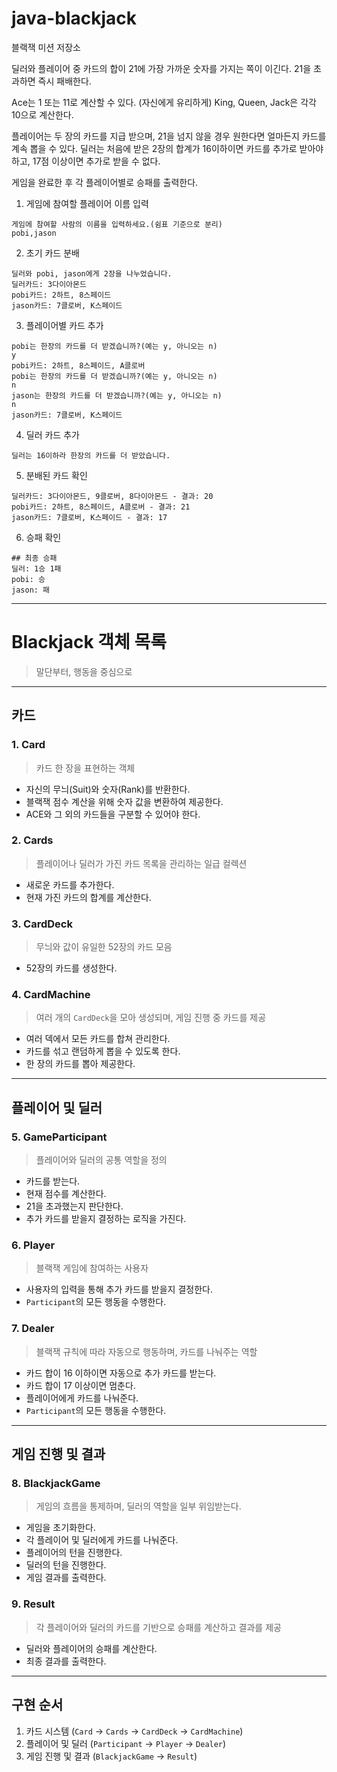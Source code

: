 # java-blackjack

블랙잭 미션 저장소

딜러와 플레이어 중 카드의 합이 21에 가장 가까운 숫자를 가지는 쪽이 이긴다.
21을 초과하면 즉시 패배한다.

Ace는 1 또는 11로 계산할 수 있다. (자신에게 유리하게)
King, Queen, Jack은 각각 10으로 계산한다.

플레이어는 두 장의 카드를 지급 받으며, 21을 넘지 않을 경우 원한다면 얼마든지 카드를 계속 뽑을 수 있다.
딜러는 처음에 받은 2장의 합계가 16이하이면 카드를 추가로 받아야 하고, 17점 이상이면 추가로 받을 수 없다.

게임을 완료한 후 각 플레이어별로 승패를 출력한다.

1. 게임에 참여할 플레이어 이름 입력
```
게임에 참여할 사람의 이름을 입력하세요.(쉼표 기준으로 분리)
pobi,jason
```

2. 초기 카드 분배
```
딜러와 pobi, jason에게 2장을 나누었습니다.
딜러카드: 3다이아몬드
pobi카드: 2하트, 8스페이드
jason카드: 7클로버, K스페이드
```

3. 플레이어별 카드 추가
```
pobi는 한장의 카드를 더 받겠습니까?(예는 y, 아니오는 n)
y
pobi카드: 2하트, 8스페이드, A클로버
pobi는 한장의 카드를 더 받겠습니까?(예는 y, 아니오는 n)
n
jason는 한장의 카드를 더 받겠습니까?(예는 y, 아니오는 n)
n
jason카드: 7클로버, K스페이드
```

4. 딜러 카드 추가
```
딜러는 16이하라 한장의 카드를 더 받았습니다.
```

5. 분배된 카드 확인
```
딜러카드: 3다이아몬드, 9클로버, 8다이아몬드 - 결과: 20
pobi카드: 2하트, 8스페이드, A클로버 - 결과: 21
jason카드: 7클로버, K스페이드 - 결과: 17
```

6. 승패 확인
```
## 최종 승패
딜러: 1승 1패
pobi: 승 
jason: 패
```

___

# **Blackjack 객체 목록**
> 말단부터, 행동을 중심으로 

---
## **카드**
### **1. Card**
> 카드 한 장을 표현하는 객체
- 자신의 무늬(Suit)와 숫자(Rank)를 반환한다.
- 블랙잭 점수 계산을 위해 숫자 값을 변환하여 제공한다.
- ACE와 그 외의 카드들을 구분할 수 있어야 한다.

### **2. Cards**
> 플레이어나 딜러가 가진 카드 목록을 관리하는 일급 컬렉션
- 새로운 카드를 추가한다.
- 현재 가진 카드의 합계를 계산한다.

### **3. CardDeck**
> 무늬와 값이 유일한 52장의 카드 모음
- 52장의 카드를 생성한다.

### **4. CardMachine**
> 여러 개의 `CardDeck`을 모아 생성되며, 게임 진행 중 카드를 제공
- 여러 덱에서 모든 카드를 합쳐 관리한다.
- 카드를 섞고 랜덤하게 뽑을 수 있도록 한다.
- 한 장의 카드를 뽑아 제공한다.

---

## **플레이어 및 딜러**
### **5. GameParticipant**
> 플레이어와 딜러의 공통 역할을 정의
- 카드를 받는다.
- 현재 점수를 계산한다.
- 21을 초과했는지 판단한다.
- 추가 카드를 받을지 결정하는 로직을 가진다.

### **6. Player**
> 블랙잭 게임에 참여하는 사용자
- 사용자의 입력을 통해 추가 카드를 받을지 결정한다.
- `Participant`의 모든 행동을 수행한다.

### **7. Dealer**
> 블랙잭 규칙에 따라 자동으로 행동하며, 카드를 나눠주는 역할
- 카드 합이 16 이하이면 자동으로 추가 카드를 받는다.
- 카드 합이 17 이상이면 멈춘다.
- 플레이어에게 카드를 나눠준다.
- `Participant`의 모든 행동을 수행한다.

---

## **게임 진행 및 결과**
### **8. BlackjackGame**
> 게임의 흐름을 통제하며, 딜러의 역할을 일부 위임받는다.
- 게임을 초기화한다.
- 각 플레이어 및 딜러에게 카드를 나눠준다.
- 플레이어의 턴을 진행한다.
- 딜러의 턴을 진행한다.
- 게임 결과를 출력한다.

### **9. Result**
> 각 플레이어와 딜러의 카드를 기반으로 승패를 계산하고 결과를 제공
- 딜러와 플레이어의 승패를 계산한다.
- 최종 결과를 출력한다.

---

## **구현 순서**
1. 카드 시스템 (`Card` → `Cards` → `CardDeck` → `CardMachine`)
2. 플레이어 및 딜러 (`Participant` → `Player` → `Dealer`)
3. 게임 진행 및 결과 (`BlackjackGame` → `Result`)  
